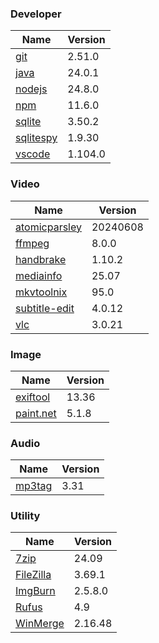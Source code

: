 
### Developer
Name                                                                       | Version
----                                                                       | -------
[git](https://github.com/git-for-windows/git/releases)                     | 2.51.0
[java](https://www.oracle.com/java/technologies/downloads/)                | 24.0.1
[nodejs](https://nodejs.org/en/download/current/)                          | 24.8.0
[npm](https://github.com/npm/cli)                                          | 11.6.0
[sqlite](http://www.sqlite.org/download.html)                              | 3.50.2
[sqlitespy](http://www.yunqa.de/delphi/doku.php/products/sqlitespy/index)  | 1.9.30
[vscode](https://code.visualstudio.com/updates)                            | 1.104.0

### Video
Name                                                                       | Version
----                                                                       | -------
[atomicparsley](https://github.com/wez/atomicparsley)                      | 20240608
[ffmpeg](http://www.ffmpeg.org/download.html)                              | 8.0.0
[handbrake](http://handbrake.fr/downloads.php)                             | 1.10.2
[mediainfo](http://mediaarea.net/us/MediaInfo/Download/Windows)            | 25.07
[mkvtoolnix](https://mkvtoolnix.download/downloads.html)                   | 95.0
[subtitle-edit](https://github.com/SubtitleEdit/subtitleedit/releases)     | 4.0.12
[vlc](https://www.videolan.org/vlc/download-windows.html)                  | 3.0.21

### Image
Name                                                                       | Version
----                                                                       | -------
[exiftool](http://www.sno.phy.queensu.ca/~phil/exiftool/)                  | 13.36
[paint.net](http://www.getpaint.net/download.html)                         | 5.1.8

### Audio
Name                                                                       | Version
----                                                                       | -------
[mp3tag](http://www.mp3tag.de/en/download.html)                            | 3.31

### Utility
Name                                                                       | Version
----                                                                       | -------
[7zip](http://www.7-zip.org/download.html)                                 | 24.09
[FileZilla](https://filezilla-project.org/download.php?show_all=1)         | 3.69.1
[ImgBurn](http://www.imgburn.com/index.php?act=download)                   | 2.5.8.0
[Rufus](https://github.com/pbatard/rufus/releases)                         | 4.9
[WinMerge](http://winmerge.org/downloads/)                                 | 2.16.48

